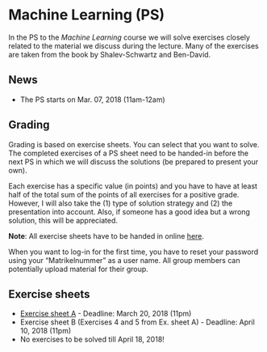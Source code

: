# Machine Learning (PS)

In the PS to the *Machine Learning* course we will solve exercises closely
related to the material we discuss during the lecture. Many of the exercises
are taken from the book by Shalev-Schwartz and Ben-David.

## News

- The PS starts on Mar. 07, 2018 (11am-12am)

## Grading

Grading is based on exercise sheets. You can select that you want to solve. The completed exercises of a PS sheet need to be handed-in before the next PS in which we will discuss the solutions (be prepared to present your own).

Each exercise has a specific value (in points) and you have to have at least half of the total sum of the points of all exercises for a positive grade. However, I will also take the (1) type of solution strategy and (2) the presentation into account. Also, if someone has a good idea but a wrong solution, this will be appreciated.

**Note**: All exercise sheets have to be handed in online [here](https://abgaben.cosy.sbg.ac.at/).

When you want to log-in for the first time, you have to reset your password using your “Matrikelnummer” as a user name. All group members can potentially upload material for their group.

## Exercise sheets

- [Exercise sheet A](ex1.pdf) - Deadline: March 20, 2018 (11pm)
- Exercise sheet B (Exercises 4 and 5 from Ex. sheet A) - Deadline: April 10, 2018 (11pm)
- No exercises to be solved till April 18, 2018!
